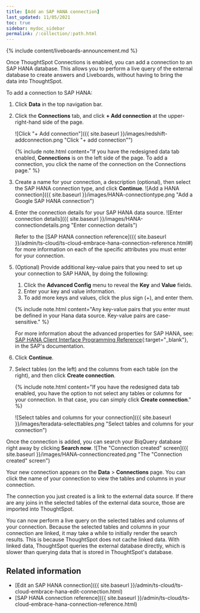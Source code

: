 ```yaml
---
title: [Add an SAP HANA connection]
last_updated: 11/05/2021
toc: true
sidebar: mydoc_sidebar
permalink: /:collection/:path.html
---
```


{% include content/liveboards-announcement.md %}

Once ThoughtSpot Connections is enabled, you can add a connection to an SAP HANA database. This allows you to perform a live query of the external database to create answers and Liveboards, without having to bring the data into ThoughtSpot.

To add a connection to SAP HANA:

1. Click **Data** in the top navigation bar.

2. Click the **Connections** tab, and click **+ Add connection** at the upper-right-hand side of the page.

    ![Click "+ Add connection"]({{ site.baseurl }}/images/redshift-addconnection.png "Click "+ add connection"")
    <!-- ![]({{ site.baseurl }}/images/new-connection.png "New db connect") -->

    {% include note.html content="If you have the redesigned data tab enabled, **Connections** is on the left side of the page. To add a connection, you click the name of the connection on the Connections page." %}

3. Create a name for your connection, a description (optional), then select the SAP HANA connection type, and click **Continue**.
    ![Add a HANA connection]({{ site.baseurl }}/images/HANA-connectiontype.png "Add a Google SAP HANA connection")
    <!--  ![Add a SAP HANA connection]({{ site.baseurl }}/images/HANA-connectiontype.png "Add a SAP HANA connection") -->

4. Enter the connection details for your SAP HANA data source.
    ![Enter connection details]({{ site.baseurl }}/images/HANA-connectiondetails.png "Enter connection details")
    <!--  ![Enter connection details]({{ site.baseurl }}/images/HANA-connectiondetails.png "Enter connection details") -->

    Refer to the [SAP HANA connection reference]({{ site.baseurl }}/admin/ts-cloud/ts-cloud-embrace-hana-connection-reference.html#) for more information on each of the specific attributes you must enter for your connection.

5. (Optional) Provide additional key-value pairs that you need to set up your connection to SAP HANA, by doing the following:
    1. Click the **Advanced Config** menu to reveal the **Key** and **Value** fields.
    2. Enter your key and value information.
    3. To add more keys and values, click the plus sign (+), and enter them.

    {% include note.html content="Any key-value pairs that you enter must be defined in your Hana data source. Key-value pairs are case-sensitive." %}

    For more information about the advanced properties for SAP HANA, see: [SAP HANA Client Interface Programming Reference](https://help.sap.com/viewer/0eec0d68141541d1b07893a39944924e/2.0.03/en-US/109397c2206a4ab2a5386d494f4cf75e.html){:target="_blank"}, in the SAP's documentation.

6. Click **Continue**.       

7. Select tables (on the left) and the columns from each table (on the right), and then click **Create connection**.

   {% include note.html content="If you have the redesigned data tab enabled, you have the option to not select any tables or columns for your connection. In that case, you can simply click **Create connection**." %} 

    ![Select tables and columns for your connection]({{ site.baseurl }}/images/teradata-selecttables.png "Select tables and columns for your connection")
  <!--  ![Select tables and columns for your connection]({{ site.baseurl }}/images/HANA-selecttables.png "Select tables and columns for your connection") -->

   Once the connection is added, you can search your BiqQuery database right away by clicking **Search now**.
  ![The "Connection created" screen]({{ site.baseurl }}/images/HANA-connectioncreated.png "The "Connection created" screen")

   Your new connection appears on the **Data** > **Connections** page. You can click the name of your connection to view the tables and columns in your connection.   

The connection you just created is a link to the external data source. If there are any joins in the selected tables of the external data source, those are imported into ThoughtSpot.

You can now perform a live query on the selected tables and columns of your connection. Because the selected tables and columns in your connection are linked, it may take a while to initially render the search results. This is because ThoughtSpot does not cache linked data. With linked data, ThoughtSpot queries the external database directly, which is slower than querying data that is stored in ThoughtSpot's database.

## Related information
- [Edit an SAP HANA connection]({{ site.baseurl }}/admin/ts-cloud/ts-cloud-embrace-hana-edit-connection.html)
- [SAP HANA connection reference]({{ site.baseurl }}/admin/ts-cloud/ts-cloud-embrace-hana-connection-reference.html)
